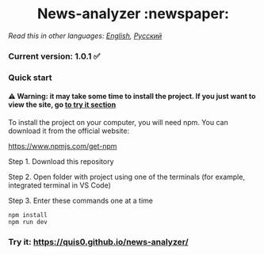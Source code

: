 <h1 align="center">News-analyzer :newspaper:</h1>

*Read this in other languages: [English](README.md), [Русский](README.ru.md)*

### Current version: 1.0.1 :white_check_mark:

### Quick start

#### :warning: Warning: it may take some time to install the project. If you just want to view the site, go [to try it section](#try-it-httpsquis0githubionews-analyzer)
To install the project on your computer, you will need npm. You can download it from the official website:

https://www.npmjs.com/get-npm

Step 1. Download this repository

Step 2. Open folder with project using one of the terminals (for example, integrated terminal in VS Code)

Step 3. Enter these commands one at a time

```
npm install
npm run dev
```

### Try it: https://quis0.github.io/news-analyzer/
